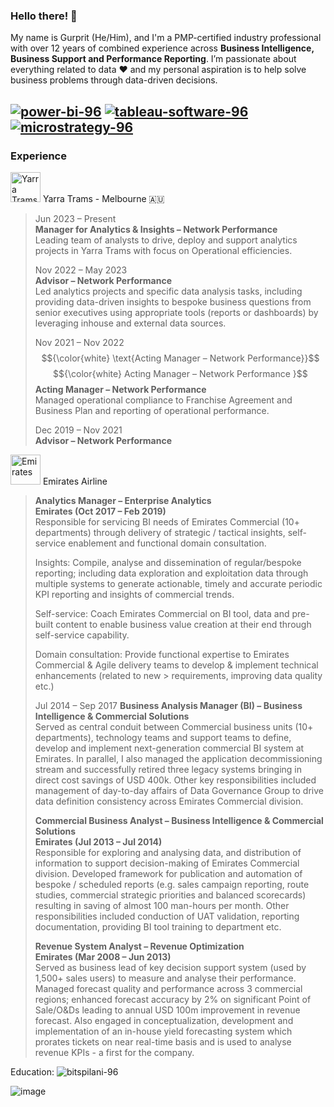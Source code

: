 ### Hello there! 👋  

My name is Gurprit (He/Him), and I'm a PMP-certified industry professional with over 12 years of combined experience across **Business Intelligence, Business Support and Performance Reporting**. I’m passionate about everything related to data ♥️  and my personal aspiration is to help solve business problems through data-driven decisions.

[![power-bi-96](https://github.com/user-attachments/assets/e60875ad-ee83-48ad-8f2e-68eca2ae8fea)][1]
[![tableau-software-96](https://github.com/user-attachments/assets/f597f4b7-3aca-4f0b-86cd-b7e7c914cb04 "Intermediate in Tableau")][2]
[![microstrategy-96](https://github.com/user-attachments/assets/f9b5aeec-c1e8-43f7-8d4b-86bb01a89605 "Intermediate in MicroStrategy")][3]
---

### **Experience**  

[<img src="https://github.com/user-attachments/assets/e564c705-3a7b-47d8-8635-678f85706786" width="48" alt="Yarra Trams">][4]
  Yarra Trams - Melbourne 🇦🇺
 > Jun 2023 – Present   
 > **Manager for Analytics & Insights – Network Performance**   
 > Leading team of analysts to drive, deploy and support analytics projects in Yarra Trams with focus on Operational efficiencies.  
 >
 > Nov 2022 – May 2023  
 > **Advisor – Network Performance**  
 > Led analytics projects and specific data analysis tasks, including providing data-driven insights to bespoke business questions from senior executives using appropriate tools (reports or dashboards) by leveraging inhouse and external data sources.
 >
 > Nov 2021 – Nov 2022  
 > $${\color{white} \text{Acting Manager – Network Performance}}$$
 > $${\color{white} Acting Manager – Network Performance }$$
 > **Acting Manager – Network Performance**  
 > Managed operational compliance to Franchise Agreement and Business Plan and reporting of operational performance.
 >
 > Dec 2019 – Nov 2021  
 > **Advisor – Network Performance**   
  
  
[<img src="https://github.com/user-attachments/assets/51c02dc2-26ff-472e-a5ea-d7a4c88176a3" width="48" alt="Emirates">][4]
 Emirates Airline  
 > **Analytics Manager – Enterprise Analytics**  
 > **Emirates (Oct 2017 – Feb 2019)**  
 > Responsible for servicing BI needs of Emirates Commercial (10+ departments) through delivery of strategic / tactical insights, self-service enablement and functional domain consultation.
 > 
 > Insights: Compile, analyse and dissemination of regular/bespoke reporting; including data exploration and exploitation data through multiple systems to generate  actionable, timely and accurate periodic KPI reporting and insights of commercial trends.
 > 
 > Self-service: Coach Emirates Commercial on BI tool, data and pre-built content to enable business value creation at their end through self-service capability.
 > 
 > Domain consultation: Provide functional expertise to Emirates Commercial & Agile delivery teams to develop & implement technical enhancements (related to new  > requirements, improving data quality etc.)
 > 
 > Jul 2014 – Sep 2017
 > **Business Analysis Manager (BI) – Business Intelligence & Commercial Solutions**  
 > Served as central conduit between Commercial business units (10+ departments), technology teams and support teams to define, develop and implement next-generation commercial BI system at Emirates. In parallel, I also managed the application decommissioning stream and successfully retired three legacy systems bringing in direct cost savings of USD 400k. Other key responsibilities included management of day-to-day affairs of Data Governance Group to drive data definition consistency across Emirates Commercial division.
 > 
 > **Commercial Business Analyst – Business Intelligence & Commercial Solutions**   
 > **Emirates (Jul 2013 – Jul 2014)**  
 > Responsible for exploring and analysing data, and distribution of information to support decision-making of Emirates Commercial division. Developed framework for publication and automation of bespoke / scheduled reports (e.g. sales campaign reporting, route studies, commercial strategic priorities and balanced scorecards) resulting in saving of almost 100 man-hours per month. Other responsibilities included conduction of UAT validation, reporting documentation, providing BI tool training to department etc.
 > 
 > **Revenue System Analyst – Revenue Optimization**  
 > **Emirates (Mar 2008 – Jun 2013)**  
 > Served as business lead of key decision support system (used by 1,500+ sales users) to measure and analyse their performance. Managed forecast quality and performance across 3 commercial regions; enhanced forecast accuracy by 2% on significant Point of Sale/O&Ds leading to annual USD 100m improvement in revenue forecast. Also engaged in conceptualization, development and implementation of an in-house yield forecasting system which prorates tickets on near real-time basis and is used to analyse revenue KPIs - a first for the company.  
 > 
Education:
![bitspilani-96](https://github.com/user-attachments/assets/f292f9a6-7764-476b-a423-8e1420e4f36b)


[1]: https://www.microsoft.com/en-us/power-platform/products/power-bi
[2]: https://www.tableau.com/
[3]: https://www.microstrategy.com/
[4]: https://yarratrams.com.au/


![image](https://github.com/user-attachments/assets/5f4e949d-3367-4095-a136-1a0ff0412477)


<!--
**G-S-LTU/G-S-LTU** is a ✨ _special_ ✨ repository because its `README.md` (this file) appears on your GitHub profile.

Here are some ideas to get you started:

- 🔭 I’m currently working on ...
- 🌱 I’m currently learning ...
- 👯 I’m looking to collaborate on ...
- 🤔 I’m looking for help with ...
- 💬 Ask me about ...
- 📫 How to reach me: ...
- 😄 Pronouns: ...
- ⚡ Fun fact: ...
-->
